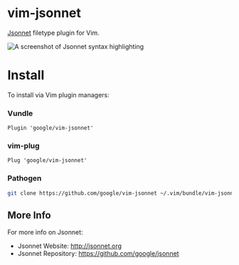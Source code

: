 # vim-jsonnet

[Jsonnet][jsonnet] filetype plugin for Vim.

[jsonnet]: http://jsonnet.org

![A screenshot of Jsonnet syntax highlighting](https://raw.githubusercontent.com/google/vim-jsonnet/master/jsonnet-screenshot.png)

# Install

To install via Vim plugin managers:

### Vundle

```viml
Plugin 'google/vim-jsonnet'
```

### vim-plug

```viml
Plug 'google/vim-jsonnet'
```

### Pathogen

```sh
git clone https://github.com/google/vim-jsonnet ~/.vim/bundle/vim-jsonnet
```

## More Info

For more info on Jsonnet:
* Jsonnet Website: http://jsonnet.org
* Jsonnet Repository: https://github.com/google/jsonnet
